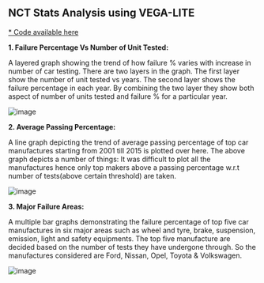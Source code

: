 ## NCT Stats Analysis using VEGA-LITE

[* Code available here](https://github.com/ankitk2109/InformationVisualization/tree/master/National_Car_Test_Stats_Analysis/Code)

__1. Failure Percentage Vs Number of Unit Tested:__

A layered graph showing the trend of how failure % varies with increase in number of car testing.
There are two layers in the graph. The first layer show the number of unit tested vs years.
The second layer shows the failure percentage in each year.
By combining the two layer they show both aspect of number of units tested and failure % for a particular year.

![image](https://user-images.githubusercontent.com/26432753/78452018-cb7bc880-7680-11ea-9656-065f22485daa.png)

__2. Average Passing Percentage:__

A line graph depicting the trend of average passing percentage of top car manufactures starting from 2001 till 2015 is plotted over here.
The above graph depicts a number of things:
It was difficult to plot all the manufactures hence only top makers above a passing percentage w.r.t number of tests(above certain threshold) are taken.

![image](https://user-images.githubusercontent.com/26432753/78452032-e1898900-7680-11ea-89c6-90a5c08e8715.png)

__3. Major Failure Areas:__

A multiple bar graphs demonstrating the failure percentage of top five car manufactures in six major areas such as wheel and tyre, brake, suspension, emission, light and safety equipments.
The top five manufacture are decided based on the number of tests they have undergone through. So the manufactures considered are Ford, Nissan, Opel, Toyota & Volkswagen.

![image](https://user-images.githubusercontent.com/26432753/78452064-0a118300-7681-11ea-995f-d3cbe862d43e.png)
